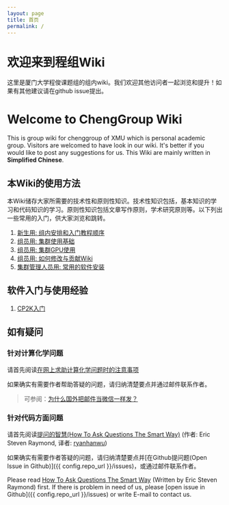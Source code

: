 ```yaml
---
layout: page
title: 首页
permalink: /
---
```


# 欢迎来到程组Wiki

这里是厦门大学程俊课题组的组内wiki。我们欢迎其他访问者一起浏览和提升！如果有其他建议请在github issue提出。

# Welcome to ChengGroup Wiki

This is group wiki for chenggroup of XMU which is personal academic group. Visitors are welcomed to have look in our wiki. It's better if you would like to post any suggestions for us. This Wiki are mainly written in **Simplified Chinese**.



## 本Wiki的使用方法

本Wiki储存大家所需要的技术性和原则性知识。技术性知识包括，基本知识的学习和代码知识的学习。原则性知识包括文章写作原则，学术研究原则等。以下列出一些常用的入门，供大家浏览和跳转。

1. [新生用: 组内安排和入门教程顺序](wiki/new_comers/toc.md)
2. [组员用: 集群使用基础](wiki/cluster_usage/cluster_usage.md)
3. [组员用: 集群GPU使用](wiki/cluster_usage/gpu_usage.md)
4. [组员用: 如何修改与贡献Wiki](wiki/how_to_edit/howtodo.md)
5. [集群管理人员用: 常用的软件安装](wiki/software_installation/softwares.md)

## 软件入门与使用经验
1. [CP2K入门](wiki/software_usage/cp2k/cp2k.md)

## 如有疑问

### 针对计算化学问题

请首先阅读[在网上求助计算化学问题时的注意事项](http://sobereva.com/79)

如果确实有需要作者帮助答疑的问题，请归纳清楚要点并通过邮件联系作者。

> 可参阅：[为什么国外把邮件当微信一样发？](https://www.zhihu.com/question/327715169/answer/2318092465)

### 针对代码方面问题

请首先阅读[提问的智慧(How To Ask Questions The Smart Way)](https://github.com/ryanhanwu/How-To-Ask-Questions-The-Smart-Way/blob/main/README-zh_CN.md) (作者: Eric Steven Raymond, 译者: [ryanhanwu](https://github.com/ryanhanwu))

如果确实有需要作者答疑的问题，请归纳清楚要点并[在Github提问题(Open Issue in Github)]({{ config.repo_url }}/issues)，或通过邮件联系作者。

Please read [How To Ask Questions The Smart Way](http://www.catb.org/~esr/faqs/smart-questions.html) (Written by Eric Steven Raymond) first. If there is problem in need of us, please [open issue in Github]({{ config.repo_url }}/issues) or write E-mail to contact us.
